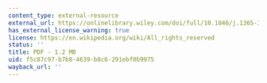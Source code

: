 ```yaml
---
content_type: external-resource
external_url: https://onlinelibrary.wiley.com/doi/full/10.1046/j.1365-3121.2002.00408.x
has_external_license_warning: true
license: https://en.wikipedia.org/wiki/All_rights_reserved
status: ''
title: PDF - 1.2 MB
uid: f5c87c97-b7b8-4639-b8c6-291ebf0b9975
wayback_url: ''
---
```

